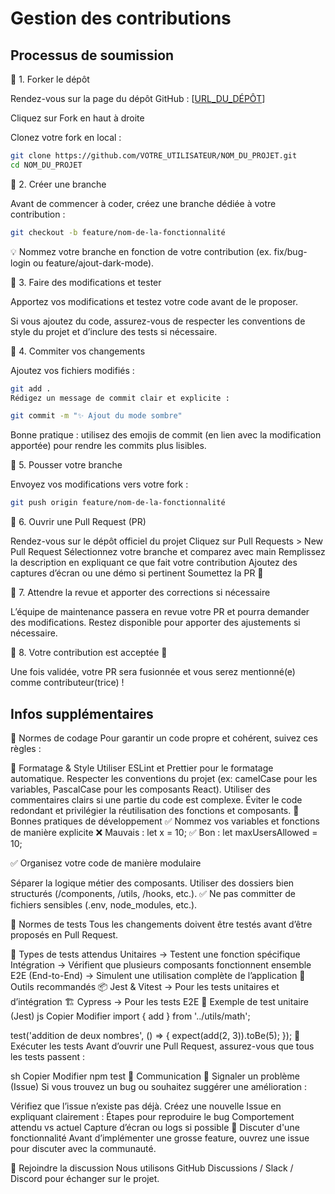 # Gestion des contributions

## Processus de soumission

📌 1. Forker le dépôt

Rendez-vous sur la page du dépôt GitHub : [[URL_DU_DÉPÔT](https://github.com/Insu-qg/OpenProject)]

Cliquez sur Fork en haut à droite

Clonez votre fork en local :

```bash
git clone https://github.com/VOTRE_UTILISATEUR/NOM_DU_PROJET.git
cd NOM_DU_PROJET
```

📌 2. Créer une branche

Avant de commencer à coder, créez une branche dédiée à votre contribution :

```bash
git checkout -b feature/nom-de-la-fonctionnalité
```

💡 Nommez votre branche en fonction de votre contribution (ex. fix/bug-login ou feature/ajout-dark-mode).

📌 3. Faire des modifications et tester

Apportez vos modifications et testez votre code avant de le proposer.

Si vous ajoutez du code, assurez-vous de respecter les conventions de style du projet et d’inclure des tests si nécessaire.

📌 4. Commiter vos changements

Ajoutez vos fichiers modifiés :

```bash
git add .
Rédigez un message de commit clair et explicite :
```

```bash
git commit -m "✨ Ajout du mode sombre"
```
Bonne pratique : utilisez des emojis de commit (en lien avec la modification apportée) pour rendre les commits plus lisibles.

📌 5. Pousser votre branche

Envoyez vos modifications vers votre fork :

```bash
git push origin feature/nom-de-la-fonctionnalité
```

📌 6. Ouvrir une Pull Request (PR)

Rendez-vous sur le dépôt officiel du projet
Cliquez sur Pull Requests > New Pull Request
Sélectionnez votre branche et comparez avec main
Remplissez la description en expliquant ce que fait votre contribution
Ajoutez des captures d’écran ou une démo si pertinent
Soumettez la PR 🚀

📌 7. Attendre la revue et apporter des corrections si nécessaire

L’équipe de maintenance passera en revue votre PR et pourra demander des modifications. Restez disponible pour apporter des ajustements si nécessaire.

📌 8. Votre contribution est acceptée 🎉

Une fois validée, votre PR sera fusionnée et vous serez mentionné(e) comme contributeur(trice) !

## Infos supplémentaires

📌 Normes de codage
Pour garantir un code propre et cohérent, suivez ces règles :

🔹 Formatage & Style
Utiliser ESLint et Prettier pour le formatage automatique.
Respecter les conventions du projet (ex: camelCase pour les variables, PascalCase pour les composants React).
Utiliser des commentaires clairs si une partie du code est complexe.
Éviter le code redondant et privilégier la réutilisation des fonctions et composants.
🔹 Bonnes pratiques de développement
✅ Nommez vos variables et fonctions de manière explicite
❌ Mauvais : let x = 10;
✅ Bon : let maxUsersAllowed = 10;

✅ Organisez votre code de manière modulaire

Séparer la logique métier des composants.
Utiliser des dossiers bien structurés (/components, /utils, /hooks, etc.).
✅ Ne pas committer de fichiers sensibles (.env, node_modules, etc.).

📌 Normes de tests
Tous les changements doivent être testés avant d’être proposés en Pull Request.

🔹 Types de tests attendus
Unitaires → Testent une fonction spécifique
Intégration → Vérifient que plusieurs composants fonctionnent ensemble
E2E (End-to-End) → Simulent une utilisation complète de l’application
🔹 Outils recommandés
📦 Jest & Vitest → Pour les tests unitaires et d’intégration
🏗️ Cypress → Pour les tests E2E
🔹 Exemple de test unitaire (Jest)
js
Copier
Modifier
import { add } from '../utils/math';

test('addition de deux nombres', () => {
  expect(add(2, 3)).toBe(5);
});
🔹 Exécuter les tests
Avant d’ouvrir une Pull Request, assurez-vous que tous les tests passent :

sh
Copier
Modifier
npm test
📌 Communication
🔹 Signaler un problème (Issue)
Si vous trouvez un bug ou souhaitez suggérer une amélioration :

Vérifiez que l’issue n’existe pas déjà.
Créez une nouvelle Issue en expliquant clairement :
Étapes pour reproduire le bug
Comportement attendu vs actuel
Capture d’écran ou logs si possible
🔹 Discuter d'une fonctionnalité
Avant d’implémenter une grosse feature, ouvrez une issue pour discuter avec la communauté.

🔹 Rejoindre la discussion
Nous utilisons GitHub Discussions / Slack / Discord pour échanger sur le projet.